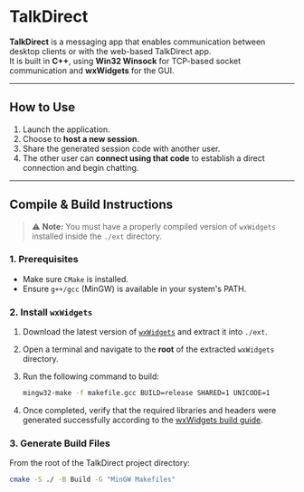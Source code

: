 # TalkDirect

**TalkDirect** is a messaging app that enables communication between desktop clients or with the web-based TalkDirect app.  
It is built in **C++**, using **Win32 Winsock** for TCP-based socket communication and **wxWidgets** for the GUI.

---

## How to Use

1. Launch the application.
2. Choose to **host a new session**.
3. Share the generated session code with another user.
4. The other user can **connect using that code** to establish a direct connection and begin chatting.

---

## Compile & Build Instructions

> ⚠️ **Note:** You must have a properly compiled version of `wxWidgets` installed inside the `./ext` directory.

### 1. Prerequisites

- Make sure `CMake` is installed.
- Ensure `g++/gcc` (MinGW) is available in your system's PATH.

### 2. Install `wxWidgets`

1. Download the latest version of [`wxWidgets`](https://www.wxwidgets.org/downloads/) and extract it into `./ext`.
2. Open a terminal and navigate to the **root** of the extracted `wxWidgets` directory.
3. Run the following command to build:

    ```sh
    mingw32-make -f makefile.gcc BUILD=release SHARED=1 UNICODE=1
    ```

4. Once completed, verify that the required libraries and headers were generated successfully according to the [wxWidgets build guide](https://docs.wxwidgets.org).

### 3. Generate Build Files

From the root of the TalkDirect project directory:

```sh
cmake -S ./ -B Build -G "MinGW Makefiles"
